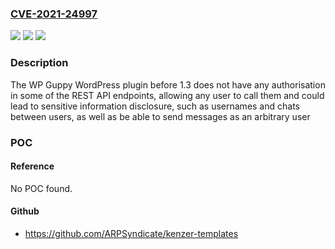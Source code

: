 ### [CVE-2021-24997](https://cve.mitre.org/cgi-bin/cvename.cgi?name=CVE-2021-24997)
![](https://img.shields.io/static/v1?label=Product&message=WP%20Guppy&color=blue)
![](https://img.shields.io/static/v1?label=Version&message=1.3%3C%201.3%20&color=brighgreen)
![](https://img.shields.io/static/v1?label=Vulnerability&message=CWE-862%20Missing%20Authorization&color=brighgreen)

### Description

The WP Guppy WordPress plugin before 1.3 does not have any authorisation in some of the REST API endpoints, allowing any user to call them and could lead to sensitive information disclosure, such as usernames and chats between users, as well as be able to send messages as an arbitrary user

### POC

#### Reference
No POC found.

#### Github
- https://github.com/ARPSyndicate/kenzer-templates

